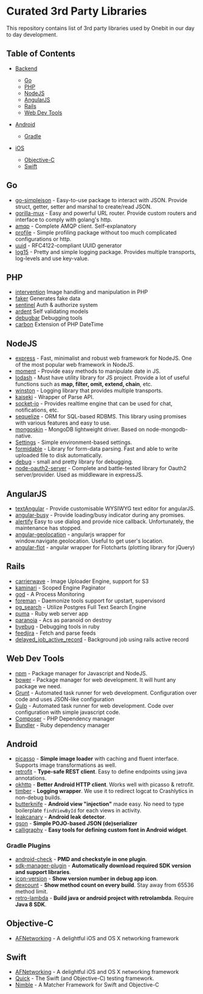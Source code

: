 # Curated 3rd Party Libraries

This repository contains list of 3rd party libraries used by Onebit in our day to day development.

## Table of Contents

- [Backend]()
	- [Go](#goto-go)
	- [PHP](#goto-php)
	- [NodeJS](#goto-nodejs)
	- [AngularJS](#goto-angularjs)
  	- [Rails](#goto-rails)
  	- [Web Dev Tools](#goto-web-dev-tools)

- [Android](#goto-android)
	- [Gradle](#goto-gradle)

- [iOS]()
	- [Objective-C](#goto-objc)
	- [Swift](#goto-swift)


## <a name="goto-go"></a>Go
* [go-simplejson](https://github.com/bitly/go-simplejson) - Easy-to-use package to interact with JSON. Provide struct, getter, setter and marshal to create/read JSON.
* [gorilla-mux](https://github.com/gorilla/mux) - Easy and powerful URL router. Provide custom routers and interface to comply with golang's http.
* [amqp](https://github.com/streadway/amqp) - Complete AMQP client. Self-explanatory
* [profile](https://github.com/davecheney/profile) - Simple profiling package without too much complicated configurations or http.
* [uuid](https://github.com/twinj/uuid) - RFC4122-compliant UUID generator
* [log15](https://gopkg.in/inconshreveable/log15.v2) - Pretty and simple logging package. Provides multiple transports, log-levels and use key-value.

## <a name="goto-php"></a>PHP
* [intervention](http://image.intervention.io/) Image handling and manipulation in PHP
* [faker](https://github.com/fzaninotto/Faker) Generates fake data
* [sentinel](https://github.com/cartalyst/sentinel) Auth & authorize system
* [ardent](https://github.com/laravel-ardent/ardent) Self validating models
* [debugbar](https://github.com/barryvdh/laravel-debugbar) Debugging tools
* [carbon](https://github.com/briannesbitt/Carbon) Extension of PHP DateTime


## <a name="goto-nodejs"></a>NodeJS

* [express](http://expressjs.com/) - Fast, minimalist and robust web framework for NodeJS. One of the most popular web framework in NodeJS.
* [moment](http://momentjs.com) - Provide easy methods to manipulate date in JS.
* [lodash](https://lodash.com/) - Must have utility library for JS project. Provide a lot of useful functions such as  **map, filter, omit, extend, chain**, etc.
* [winston](https://www.npmjs.com/package/winston) - Logging library that provides multiple transports.
* [kaiseki](https://www.npmjs.com/package/kaiseki) - Wrapper of Parse API.
* [socket-io](https://www.npmjs.com/package/socket.io) - Provides realtime engine that can be used for chat, notifications, etc.
* [sequelize](http://sequelize.readthedocs.org/) - ORM for SQL-based RDBMS. This library using promises with various features and easy to use.
* [mongoskin](https://www.npmjs.com/package/mongoskin) - MongoDB lightweight driver. Based on node-mongodb-native.
* [Settings](https://www.npmjs.com/package/settings) - Simple environment-based settings.
* [formidable](https://www.npmjs.com/package/formidable) - Library for form-data parsing. Fast and able to write uploaded file to disk automatically. 
* [debug](https://www.npmjs.com/package/debug) - small and pretty library for debugging.
* [node-oauth2-server](https://www.npmjs.com/package/node-oauth2-server) - Complete and battle-tested library for Oauth2 server/provider. Used as middleware in expressJS.


## <a name="goto-angularjs"></a>AngularJS
* [textAngular](https://github.com/fraywing/textAngular) - Provide customisable WYSIWYG text editor for angularJS.
* [angular-busy](https://github.com/cgross/angular-busy) - Provide loading/busy indicator during any promises.
* [alertify](http://fabien-d.github.io/alertify.js/) Easy to use dialog and provide nice callback. Unfortunately, the maintenance has stopped.
* [angular-geolocation](https://github.com/arunisrael/angularjs-geolocation) - angularjs wrapper for window.navigate.geolocation. Useful to get user's location.
* [angular-flot](https://www.npmjs.com/package/angular-flot) - angular wrapper for Flotcharts (plotting library for jQuery)


## <a name="goto-rails"></a>Rails
* [carrierwave](https://github.com/carrierwaveuploader/carrierwave) - Image Uploader Engine, support for S3
* [kaminari](https://github.com/amatsuda/kaminari) - Scoped Engine Paginator
* [god](http://godrb.com/) - A Process Monitoring
* [foreman](https://github.com/ddollar/foreman) - Daemonize tools support for upstart, supervisord
* [pg_search](https://github.com/Casecommons/pg_search) - Utilize Postgres Full Text Search Engine
* [puma](http://puma.io/) - Ruby web server app
* [paranoia](https://github.com/radar/paranoia) - Acs as paranoid on destroy
* [byebug](https://github.com/deivid-rodriguez/byebug) - Debugging tools in ruby
* [feedjira](https://github.com/feedjira/feedjira) - Fetch and parse feeds
* [delayed_job_active_record](https://github.com/collectiveidea/delayed_job_active_record) - Background job using rails active record


## <a name="goto-web-dev-tools"></a>Web Dev Tools
* [npm](https://www.npmjs.com/) - Package manager for Javascript and NodeJS. 
* [bower](http://bower.io/) - Package manager for web development. It will hunt any package we need.
* [Grunt](http://gruntjs.com/) - Automated task runner for web development. Configuration over code and uses JSON-like configuration
* [Gulp](http://gulpjs.com/) - Automated task runner for web development. Code over configuration with simple javascript code.
* [Composer](https://getcomposer.org/) - PHP Dependency manager
* [Bundler](http://bundler.io/) - Ruby dependency manager


## <a name="goto-android"></a>Android

* [picasso](http://square.github.io/picasso/) - **Simple image loader** with caching and fluent interface. Supports image transformations as well.
* [retrofit](http://square.github.io/retrofit/) - **Type-safe REST client**. Easy to define endpoints using java annotations.
* [okhttp](http://square.github.io/okhttp/) - **Better Android HTTP client**. Works well with picasso & retrofit.
* [timber](https://github.com/JakeWharton/timber) - **Logging wrapper**. We use it to redirect logcat to Crashlytics in non-debug builds.
* [butterknife](http://jakewharton.github.io/butterknife/) - **Android view "injection"** made easy. No need to type boilerplate `findViewById` for each views in activity.
* [leakcanary](https://github.com/square/leakcanary) - **Android leak detector**.
* [gson](https://github.com/google/gson) - **Simple POJO-based JSON (de)serializer**
* [calligraphy](https://github.com/chrisjenx/Calligraphy) - **Easy tools for defining custom font in Android widget**.

### <a name="goto-gradle"></a>Gradle Plugins

* [android-check](https://github.com/noveogroup/android-check) - **PMD and checkstyle in one plugin**.
* [sdk-manager-plugin](https://github.com/JakeWharton/sdk-manager-plugin) - **Automatically download required SDK version and support libraries**.
* [icon-version](https://github.com/akonior/icon-version) - **Show version number in debug app icon**.
* [dexcount](https://github.com/KeepSafe/dexcount-gradle-plugin) - **Show method count on every build**. Stay away from 65536 method limit.
* [retro-lambda](https://github.com/evant/gradle-retrolambda) - **Build java or android project with retrolambda**. Require **Java 8 SDK**.

## <a name="goto-objc"></a>Objective-C

* [AFNetworking](https://github.com/AFNetworking/AFNetworking) - A delightful iOS and OS X networking framework

## <a name="goto-swift"></a>Swift

* [AFNetworking](https://github.com/AFNetworking/AFNetworking) - A delightful iOS and OS X networking framework
* [Quick](https://github.com/Quick/Quick) - The Swift (and Objective-C) testing framework.
* [Nimble](https://github.com/Quick/Nimble) - A Matcher Framework for Swift and Objective-C
